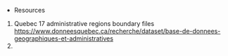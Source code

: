 
* Resources

1. Quebec 17 administrative regions boundary files https://www.donneesquebec.ca/recherche/dataset/base-de-donnees-geographiques-et-administratives
2. 
